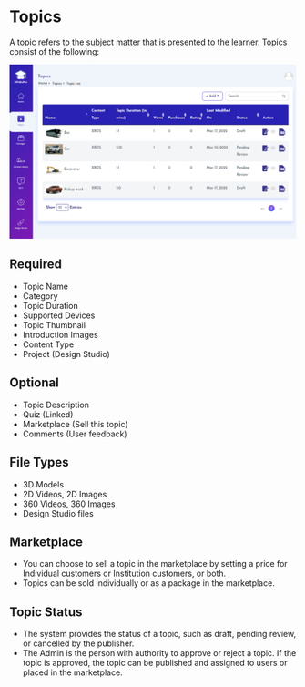 # Topics
A topic refers to the subject matter that is presented to the
learner. Topics consist of the following:

![](DeignStudioTopics.PNG)

## Required

- Topic Name
- Category
- Topic Duration
- Supported Devices
- Topic Thumbnail
- Introduction Images
- Content Type
- Project (Design Studio)

## Optional

- Topic Description
- Quiz (Linked)
- Marketplace (Sell this topic)
- Comments (User feedback)

## File Types

- 3D Models
- 2D Videos, 2D Images
- 360 Videos, 360 Images
- Design Studio files


## Marketplace
- You can choose to sell a topic in the marketplace by setting a
price for Individual customers or Institution customers, or both.
- Topics can be sold individually or as a package in the
marketplace.

## Topic Status
- The system provides the status of a topic, such as draft, pending
review, or cancelled by the publisher.
- The Admin is the person with authority to approve or reject a
topic. If the topic is approved, the topic can be published and
assigned to users or placed in the marketplace.

